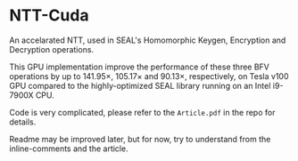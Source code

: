 # NTT-Cuda

An accelarated NTT, used in SEAL's Homomorphic Keygen, Encryption and Decryption operations.

This GPU implementation improve the performance of these three BFV operations by up to 141.95×, 105.17× and 90.13×, respectively, on Tesla v100 GPU compared to the highly-optimized SEAL library running on an Intel i9-7900X CPU.

Code is very complicated, please refer to the `Article.pdf` in the repo for details.

Readme may be improved later, but for now, try to understand from the inline-comments and the article.
